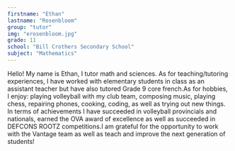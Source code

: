```yaml
---
firstname: "Ethan"
lastname: "Rosenbloom"
group: "tutor"
img: "erosenbloom.jpg"
grade: 11
school: "Bill Crothers Secondary School"
subject: "Mathematics"
---
```

Hello! My name is Ethan, I tutor math and sciences. As for teaching/tutoring experiences, I have worked with elementary students in class as an assistant teacher but have also tutored Grade 9 core french.As for hobbies, I enjoy: playing volleyball with my club team, composing music, playing chess, repairing phones, cooking, coding, as well as trying out new things. In terms of achievements I have succeeded in volleyball provincials and nationals, earned the OVA award of excellence as well as succeeded in DEFCONS ROOTZ competitions.I am grateful for the opportunity to work with the Vantage team as well as teach and improve the next generation of students!
